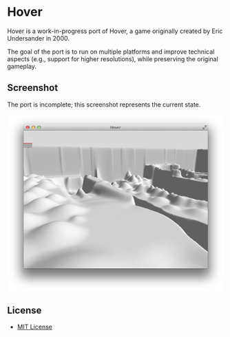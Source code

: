 Hover
=====

Hover is a work-in-progress port of Hover, a game originally created by Eric Undersander in 2000.

The goal of the port is to run on multiple platforms and improve technical aspects (e.g., support for higher resolutions), while preserving the original gameplay.

Screenshot
----------

The port is incomplete; this screenshot represents the current state.

![](Screenshot.png)

License
-------

- [MIT License](http://opensource.org/licenses/mit-license.php)
